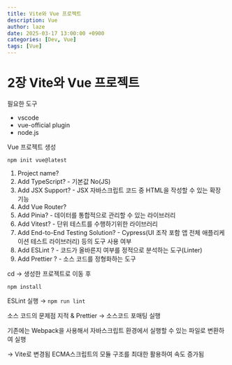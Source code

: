 ```yaml
---
title: Vite와 Vue 프로젝트
description: Vue
author: laze
date: 2025-03-17 13:00:00 +0900
categories: [Dev, Vue]
tags: [Vue]
---
```

# 2장 Vite와 Vue 프로젝트

필요한 도구

- vscode
- vue-official plugin
- node.js

Vue 프로젝트 생성

`npm init vue@latest`

1. Project name?
2. Add TypeScript?  - 기본값 No(JS)
3. Add JSX Support? - JSX 자바스크립트 코드 중 HTML을 작성할 수 있는 확장 기능
4. Add Vue Router?
5. Add Pinia? - 데이터를 통합적으로 관리할 수 있는 라이브러리
6. Add Vitest? - 단위 테스트를 수행하기위한 라이브러리
7. Add End-to-End Testing Solution? - Cypress(UI 조작 포함 앱 전체 애플리케이션 테스트 라이브러리) 등의 도구 사용 여부
8. Add ESLint ? - 코드가 올바른지 여부를 정적으로 분석하는 도구(Linter)
9. Add Prettier ? - 소스 코드를 정형화하는 도구

cd → 생성한 프로젝트로 이동 후

`npm install`

ESLint 실행 → `npm run lint`

소스 코드의 문제점 지적 & Prettier → 소스코드 포매팅 실행

기존에는 Webpack을 사용해서 자바스크립트 환경에서 실행할 수 있는 파일로 변환하여 실행

→ Vite로 변경됨 ECMA스크립트의 모듈 구조를 최대한 활용하여 속도 증가됨
